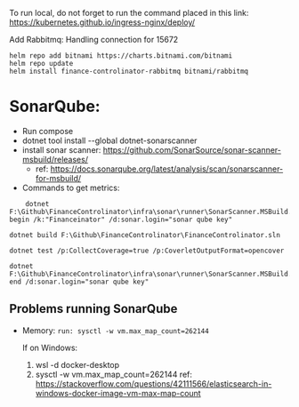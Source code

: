 

To run local, do not forget to run the command placed in this link:
https://kubernetes.github.io/ingress-nginx/deploy/


Add Rabbitmq:
Handling connection for 15672
```
helm repo add bitnami https://charts.bitnami.com/bitnami
helm repo update
helm install finance-controlinator-rabbitmq bitnami/rabbitmq
```


# SonarQube:
- Run compose
- dotnet tool install --global dotnet-sonarscanner
- install sonar scanner: https://github.com/SonarSource/sonar-scanner-msbuild/releases/
	- ref: https://docs.sonarqube.org/latest/analysis/scan/sonarscanner-for-msbuild/
- Commands to get metrics:
```
	dotnet F:\Github\FinanceControlinator\infra\sonar\runner\SonarScanner.MSBuild.dll begin /k:"Financeinator" /d:sonar.login="sonar qube key"

dotnet build F:\Github\FinanceControlinator\FinanceControlinator.sln

dotnet test /p:CollectCoverage=true /p:CoverletOutputFormat=opencover

dotnet F:\Github\FinanceControlinator\infra\sonar\runner\SonarScanner.MSBuild.dll end /d:sonar.login="sonar qube key" 

```

## Problems running SonarQube

- Memory:
``` run: sysctl -w vm.max_map_count=262144 ```

	If on Windows:
	1) wsl -d docker-desktop
	2) sysctl -w vm.max_map_count=262144
	ref: https://stackoverflow.com/questions/42111566/elasticsearch-in-windows-docker-image-vm-max-map-count
